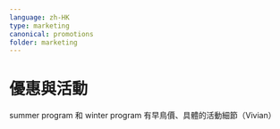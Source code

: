 ```yaml
---
language: zh-HK
type: marketing
canonical: promotions
folder: marketing
---
```

# 優惠與活動

summer program 和 winter program 有早鳥價、具體的活動細節（Vivian）
